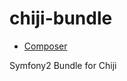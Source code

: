 chiji-bundle
============

* [Composer](https://packagist.org/packages/chigix/chiji-bundle)

Symfony2 Bundle for Chiji
